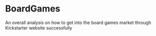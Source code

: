 # BoardGames
An overall analysis on how to get into the board games market through Kickstarter website successfully
